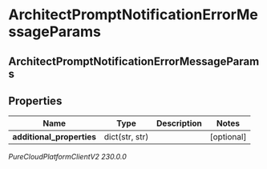 # ArchitectPromptNotificationErrorMessageParams

## ArchitectPromptNotificationErrorMessageParams

## Properties

|Name | Type | Description | Notes|
|------------ | ------------- | ------------- | -------------|
| **additional_properties** | dict(str, str) |  | [optional] |



_PureCloudPlatformClientV2 230.0.0_
